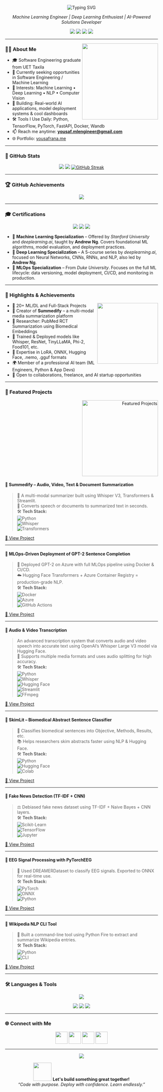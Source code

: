 <!-- Banner with Typing Animation -->
<p align="center">
  <img src="https://readme-typing-svg.demolab.com?font=Fira+Code&size=28&duration=3000&pause=1000&color=F7F7F7&center=true&vCenter=true&width=700&lines=Hi+%F0%9F%91%8B%2C+I'm+MUHAMMAD+YOUSAF+RANA" alt="Typing SVG" />
</p>

<p align="center"><i>Machine Learning Engineer | Deep Learning Enthusiast | AI-Powered Solutions Developer</i></p>

<p align="center">
  <a href="https://github.com/Muhammadyousafrana"><img src="https://img.shields.io/github/followers/Muhammadyousafrana?label=Follow&style=social"></a>
  <a href="mailto:yousaf.mlengineer@gmail.com"><img src="https://img.shields.io/badge/Email-D14836?style=flat&logo=gmail&logoColor=white"></a>
  <a href="https://yousafrana.me/"><img src="https://img.shields.io/badge/Website-Visit-blue?style=flat&logo=google-chrome"></a>
  <a href="https://www.linkedin.com/in/muhammad-yousaf-rana-a96637234/"><img src="https://img.shields.io/badge/LinkedIn-Connect-blue?style=flat&logo=linkedin"></a>
</p>

---

<!-- About Me GIF -->
<img align="right" src="https://media.giphy.com/media/LMt9638dO8dftAjtco/giphy.gif" width="250">

### 👨‍💻 About Me

- 🎓 Software Engineering graduate from UET Taxila  
- 💼 Currently seeking opportunities in Software Engineering / Machine Learning  
- 🧠 Interests: Machine Learning • Deep Learning • NLP • Computer Vision  
- 🚀 Building: Real-world AI applications, model deployment systems & cool dashboards  
- 🛠️ Tools I Use Daily: Python, TensorFlow, PyTorch, FastAPI, Docker, Wandb  
- 📫 Reach me anytime: **yousaf.mlengineer@gmail.com**  
- 🌐 Portfolio: [yousafrana.me](https://yousafrana.me/)  

---

### 🚀 GitHub Stats

<p align="center">
  <img src="https://github-readme-stats.vercel.app/api?username=Muhammadyousafrana&show_icons=true&theme=github_dark" />
  <img src="https://github-readme-stats.vercel.app/api/top-langs/?username=Muhammadyousafrana&layout=compact&theme=github_dark" />
  <a href="https://git.io/streak-stats">
    <img src="https://github-readme-streak-stats-gamma-five.vercel.app?user=Muhammadyousafrana&theme=blue-green" alt="GitHub Streak" />
  </a>
</p>


---

### 🏆 GitHub Achievements
<p align="center"> <img src="https://github-profile-trophy.vercel.app/?username=Muhammadyousafrana&theme=darkhub&margin-w=15&no-frame=true" /> </p>

---

### 🎓 Certifications
<p align="center"> <img src="https://img.shields.io/badge/Machine%20Learning%20Specialization-Stanford%20%26%20deeplearning.ai-blue?style=flat-square&logo=Coursera" /> <img src="https://img.shields.io/badge/Deep%20Learning%20Specialization-deeplearning.ai-green?style=flat-square&logo=Coursera" /> <img src="https://img.shields.io/badge/MLOps%20Specialization-Duke%20University-purple?style=flat-square&logo=Coursera" /> </p> <ul> <li>📘 <strong>Machine Learning Specialization</strong> – Offered by <em>Stanford University</em> and <em>deeplearning.ai</em>, taught by <strong>Andrew Ng</strong>. Covers foundational ML algorithms, model evaluation, and deployment practices.</li> <li>🧠 <strong>Deep Learning Specialization</strong> – A 5-course series by <em>deeplearning.ai</em>, focused on Neural Networks, CNNs, RNNs, and NLP, also led by <strong>Andrew Ng</strong>.</li> <li>🔧 <strong>MLOps Specialization</strong> – From <em>Duke University</em>. Focuses on the full ML lifecycle: data versioning, model deployment, CI/CD, and monitoring in production.</li> </ul>

---

### 🏅 Highlights & Achievements

<img align="right" src="https://media.giphy.com/media/26tn33aiTi1jkl6H6/giphy.gif" width="200">

- 📌 20+ ML/DL and Full-Stack Projects  
- 🤖 Creator of **Summedify** – a multi-modal media summarization platform  
- 🧪 Researcher: PubMed RCT Summarization using Biomedical Embeddings  
- 🧠 Trained & Deployed models like Whisper, ResNet, TinyLLaMA, Phi-2, Food101, etc.  
- 🧩 Expertise in LoRA, ONNX, Hugging Face, .nemo, .gguf formats  
- 🌍 Member of a professional AI team (ML Engineers, Python & App Devs)  
- 💼 Open to collaborations, freelance, and AI startup opportunities  

---

### 📂 Featured Projects

<p align="right">
  <img src="https://media.giphy.com/media/dWesBcTLavkZuG35MI/giphy.gif" alt="Featured Projects" width="250" />
</p>

#### 🧠 Summedify – Audio, Video, Text & Document Summarization  
> 🎥 A multi-modal summarizer built using Whisper V3, Transformers & Streamlit.  
> 🔗 Converts speech or documents to summarized text in seconds.  
> 🛠️ **Tech Stack:**  
> ![Python](https://img.shields.io/badge/Python-3670A0?style=flat&logo=python&logoColor=white)  
> ![Whisper](https://img.shields.io/badge/Whisper-LargeV3-blue?style=flat)  
> ![Transformers](https://img.shields.io/badge/Transformers-HuggingFace-yellow?style=flat&logo=python)  

[🔗 View Project](https://summedify.com)

---

#### 🤖 MLOps-Driven Deployment of GPT-2 Sentence Completion  
> 🔧 Deployed GPT-2 on Azure with full MLOps pipeline using Docker & CI/CD.  
> ☁️ Hugging Face Transformers + Azure Container Registry = production-grade NLP.  
> 🛠️ **Tech Stack:**  
> ![Docker](https://img.shields.io/badge/Docker-2496ED?style=flat&logo=docker&logoColor=white)  
> ![Azure](https://img.shields.io/badge/Azure-0078D4?style=flat&logo=microsoftazure&logoColor=white)  
> ![GitHub Actions](https://img.shields.io/badge/GitHub%20Actions-CI%2FCD-blue?style=flat&logo=githubactions)

[🔗 View Project](https://github.com/Muhammadyousafrana/huggingface-azure-acr)

---

#### 🎥 Audio & Video Transcription  
> An advanced transcription system that converts audio and video speech into accurate text using OpenAI’s Whisper Large V3 model via Hugging Face.  
> 🧠 Supports multiple media formats and uses audio splitting for high accuracy.  
> 🛠️ **Tech Stack:**  
> ![Python](https://img.shields.io/badge/Python-3.10-blue?style=flat&logo=python)  
> ![Whisper](https://img.shields.io/badge/Whisper-LargeV3-blue?style=flat)  
> ![Hugging Face](https://img.shields.io/badge/HuggingFace-Transformers-yellow?style=flat&logo=huggingface)  
> ![Streamlit](https://img.shields.io/badge/Streamlit-WebApp-red?style=flat&logo=streamlit)  
> ![FFmpeg](https://img.shields.io/badge/FFmpeg-AudioSplitter-green?style=flat)

[🔗 View Project](https://myousafrana-audio-video-transcription.hf.space/docs)

---

#### 🧬 SkimLit – Biomedical Abstract Sentence Classifier  
> 🧠 Classifies biomedical sentences into Objective, Methods, Results, etc.  
> 📚 Helps researchers skim abstracts faster using NLP & Hugging Face.  
> 🛠️ **Tech Stack:**  
> ![Python](https://img.shields.io/badge/Python-3670A0?style=flat&logo=python&logoColor=white)  
> ![Hugging Face](https://img.shields.io/badge/HuggingFace-NLP-yellow?style=flat&logo=huggingface)  
> ![Colab](https://img.shields.io/badge/Colab-Research-orange?style=flat&logo=googlecolab)

[🔗 View Project](https://www.kaggle.com/code/josephengineer112/pub-med-rct-summary)

---

#### 📰 Fake News Detection (TF-IDF + CNN)  
> ⚖️ Debiased fake news dataset using TF-IDF + Naive Bayes + CNN layers.  
> 🛠️ **Tech Stack:**  
> ![Scikit-Learn](https://img.shields.io/badge/Scikit--Learn-FA7C00?style=flat&logo=scikit-learn&logoColor=white)  
> ![TensorFlow](https://img.shields.io/badge/TensorFlow-FF6F00?style=flat&logo=tensorflow&logoColor=white)  
> ![Jupyter](https://img.shields.io/badge/Jupyter-Notebook-orange?style=flat&logo=jupyter)

[🔗 View Project](https://colab.research.google.com/drive/1VmC5n7aAd1Kq_SacJsYg3hBx6MjNTxET?usp=sharing)

---

#### 🧠 EEG Signal Processing with PyTorchEEG  
> 🧪 Used DREAMERDataset to classify EEG signals. Exported to ONNX for real-time use.  
> 🛠️ **Tech Stack:**  
> ![PyTorch](https://img.shields.io/badge/PyTorch-EEG-red?style=flat&logo=pytorch)  
> ![ONNX](https://img.shields.io/badge/ONNX-export-blue?style=flat&logo=onnx)  
> ![Python](https://img.shields.io/badge/Python-3.10-blue?style=flat&logo=python)

[🔗 View Project](https://colab.research.google.com/drive/1QYzbt_zX_pZO2LWkt_aumfYf9Maqb8Rn?usp=sharing)

---

#### 🧾 Wikipedia NLP CLI Tool  
> 🧰 Built a command-line tool using Python Fire to extract and summarize Wikipedia entries.  
> 🛠️ **Tech Stack:**  
> ![Python](https://img.shields.io/badge/Python-Fire-yellow?style=flat&logo=python)  
> ![CLI](https://img.shields.io/badge/Command--Line-App-lightgrey?style=flat)

[🔗 View Project](https://github.com/Muhammadyousafrana/NLP_project_with_python_Fire)

---

### 🛠️ Languages & Tools

<p align="center">
  <img src="https://skillicons.dev/icons?i=python,pytorch,tensorflow,docker,git,fastapi,streamlit,huggingface" />
</p>

<p align="center">
  <img src="https://img.shields.io/badge/Machine%20Learning-Expert-green?style=flat-square&logo=python">
  <img src="https://img.shields.io/badge/Deep%20Learning-TensorFlow%2FPyTorch-blue?style=flat-square">
  <img src="https://img.shields.io/badge/Deployed%20Apps-10%2B-success?style=flat-square">
</p>

---

### 🌐 Connect with Me

<p align="center">
  <a href="mailto:yousaf.mlengineer@gmail.com"><img src="https://img.icons8.com/color/48/000000/gmail.png" height="40"/></a>
  <a href="https://yousafrana.me/"><img src="https://img.icons8.com/color/48/000000/domain.png" height="40"/></a>
  <a href="https://github.com/Muhammadyousafrana"><img src="https://img.icons8.com/material-rounded/48/000000/github.png" height="40"/></a>
  <a href="https://www.linkedin.com/in/muhammad-yousaf-rana-a96637234/"><img src="https://img.icons8.com/color/48/000000/linkedin.png" height="40"/></a>
</p>

---

<p align="center">
  <img src="https://komarev.com/ghpvc/?username=Muhammadyousafrana&label=Profile+Views&color=blue&style=flat" />
</p>

<p align="center">
  <img src="https://media.giphy.com/media/hvRJCLFzcasrR4ia7z/giphy.gif" width="60">
  <strong>Let's build something great together!</strong><br/>
  <em>“Code with purpose. Deploy with confidence. Learn endlessly.”</em>
</p>
